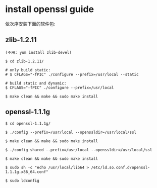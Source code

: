 # install openssl guide


依次序安装下面的软件包:


## zlib-1.2.11

    (不用: yum install zlib-devel)

    $ cd zlib-1.2.11/

    # only build static:
    # $ CFLAGS="-fPIC" ./configure --prefix=/usr/local --static
    
    # build static and dynamic:
    $ CFLAGS="-fPIC" ./configure --prefix=/usr/local

    $ make clean && make && sudo make install
    
## openssl-1.1.1g

    $ cd openssl-1.1.1g/

    $ ./config --prefix=/usr/local --openssldir=/usr/local/ssl

    $ make clean && make && sudo make install

    $ ./config shared --prefix=/usr/local --openssldir=/usr/local/ssl

    $ make clean && make && sudo make install

    $ sudo sh -c "echo /usr/local/lib64 > /etc/ld.so.conf.d/openssl-1.1.1g.x86_64.conf"

    $ sudo ldconfig
